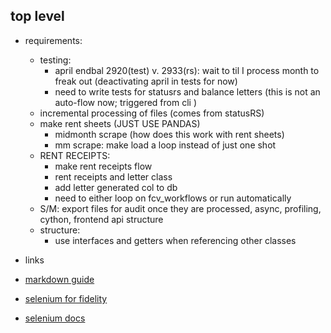 ## top level

- requirements:

  - testing:
    - april endbal 2920(test) v. 2933(rs): wait to til I process month to freak out (deactivating april in tests for now)
    - need to write tests for statusrs and balance letters (this is not an auto-flow now; triggered from cli )
  - incremental processing of files (comes from statusRS)
  - make rent sheets (JUST USE PANDAS)
    - midmonth scrape (how does this work with rent sheets)
    - mm scrape: make load a loop instead of just one shot
  - RENT RECEIPTS:
    - make rent receipts flow
    - rent receipts and letter class
    - add letter generated col to db
    - need to either loop on fcv_workflows or run automatically
  - S/M: export files for audit once they are processed, async, profiling, cython, frontend api structure
  - structure:
    - use interfaces and getters when referencing other classes

- links
- [markdown guide](https://www.markdownguide.org/basic-syntax/)
- [selenium for fidelity](https://wire.insiderfinance.io/exporting-portfolio-data-from-fidelity-for-analysis-d212ac83ad99)
- [selenium docs](https://selenium-python.readthedocs.io/installation.html)
